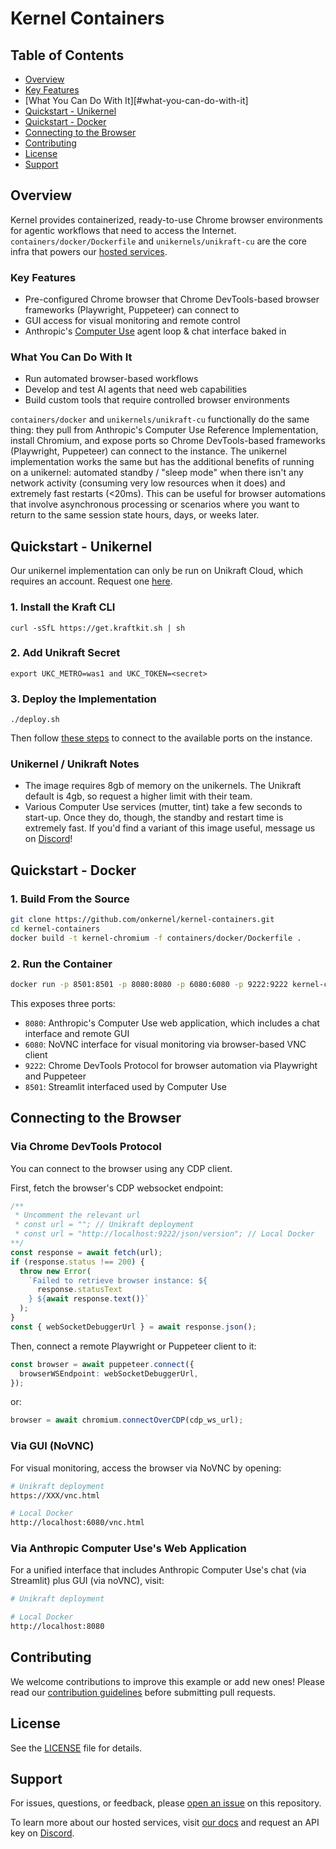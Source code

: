 # Kernel Containers

## Table of Contents
- [Overview](#overview)
- [Key Features](#key-features)
- [What You Can Do With It][#what-you-can-do-with-it]
- [Quickstart - Unikernel](#quickstart-unikernel)
- [Quickstart - Docker](#quickstart-docker)
- [Connecting to the Browser](#connecting-to-the-browser)
- [Contributing](#contributing)
- [License](#license)
- [Support](#support)

## Overview

Kernel provides containerized, ready-to-use Chrome browser environments for agentic workflows that need to access the Internet. `containers/docker/Dockerfile` and `unikernels/unikraft-cu` are the core infra that powers our [hosted services](https://docs.onkernel.com/introduction).

### Key Features

- Pre-configured Chrome browser that Chrome DevTools-based browser frameworks (Playwright, Puppeteer) can connect to
- GUI access for visual monitoring and remote control
- Anthropic's [Computer Use](https://github.com/anthropics/anthropic-quickstarts/tree/main/computer-use-demo) agent loop & chat interface baked in

### What You Can Do With It

- Run automated browser-based workflows
- Develop and test AI agents that need web capabilities
- Build custom tools that require controlled browser environments

`containers/docker` and `unikernels/unikraft-cu` functionally do the same thing: they pull from Anthropic's Computer Use Reference Implementation, install Chromium, and expose ports so Chrome DevTools-based frameworks (Playwright, Puppeteer) can connect to the instance. The unikernel implementation works the same but has the additional benefits of running on a unikernel: automated standby / "sleep mode" when there isn't any network activity (consuming very low resources when it does) and extremely fast restarts (<20ms). This can be useful for browser automations that involve asynchronous processing or scenarios where you want to return to the same session state hours, days, or weeks later.

## Quickstart - Unikernel

Our unikernel implementation can only be run on Unikraft Cloud, which requires an account. Request one [here](https://console.unikraft.cloud/signup).

### 1. Install the Kraft CLI
`curl -sSfL https://get.kraftkit.sh | sh`

### 2. Add Unikraft Secret
`export UKC_METRO=was1 and UKC_TOKEN=<secret>`

### 3. Deploy the Implementation
`./deploy.sh`

Then follow [these steps](#connecting-to-the-browser) to connect to the available ports on the instance.

### Unikernel / Unikraft Notes
- The image requires 8gb of memory on the unikernels. The Unikraft default is 4gb, so request a higher limit with their team.
- Various Computer Use services (mutter, tint) take a few seconds to start-up. Once they do, though, the standby and restart time is extremely fast. If you'd find a variant of this image useful, message us on [Discord](https://discord.gg/FBrveQRcud)!

## Quickstart - Docker

### 1. Build From the Source

```bash
git clone https://github.com/onkernel/kernel-containers.git
cd kernel-containers
docker build -t kernel-chromium -f containers/docker/Dockerfile .
```

### 2. Run the Container

```bash
docker run -p 8501:8501 -p 8080:8080 -p 6080:6080 -p 9222:9222 kernel-chromium
```

This exposes three ports:

- `8080`: Anthropic's Computer Use web application, which includes a chat interface and remote GUI
- `6080`: NoVNC interface for visual monitoring via browser-based VNC client
- `9222`: Chrome DevTools Protocol for browser automation via Playwright and Puppeteer
- `8501`: Streamlit interfaced used by Computer Use

## Connecting to the Browser

### Via Chrome DevTools Protocol

You can connect to the browser using any CDP client.

First, fetch the browser's CDP websocket endpoint:

```typescript
/**
 * Uncomment the relevant url
 * const url = ""; // Unikraft deployment
 * const url = "http://localhost:9222/json/version"; // Local Docker
**/
const response = await fetch(url);
if (response.status !== 200) {
  throw new Error(
    `Failed to retrieve browser instance: ${
      response.statusText
    } ${await response.text()}`
  );
}
const { webSocketDebuggerUrl } = await response.json();
```

Then, connect a remote Playwright or Puppeteer client to it:

```typescript
const browser = await puppeteer.connect({
  browserWSEndpoint: webSocketDebuggerUrl,
});
```

or:

```typescript
browser = await chromium.connectOverCDP(cdp_ws_url);
```

### Via GUI (NoVNC)

For visual monitoring, access the browser via NoVNC by opening:

```bash
# Unikraft deployment
https://XXX/vnc.html

# Local Docker
http://localhost:6080/vnc.html
```

### Via Anthropic Computer Use's Web Application

For a unified interface that includes Anthropic Computer Use's chat (via Streamlit) plus GUI (via noVNC), visit:

```bash
# Unikraft deployment

# Local Docker
http://localhost:8080
```

## Contributing

We welcome contributions to improve this example or add new ones! Please read our [contribution guidelines](./CONTRIBUTING.md) before submitting pull requests.

## License

See the [LICENSE](./LICENSE) file for details.

## Support

For issues, questions, or feedback, please [open an issue](https://github.com/onkernel/kernel-containers/issues) on this repository.

To learn more about our hosted services, visit [our docs](https://docs.onkernel.com/introduction) and request an API key on [Discord](https://discord.gg/FBrveQRcud).
